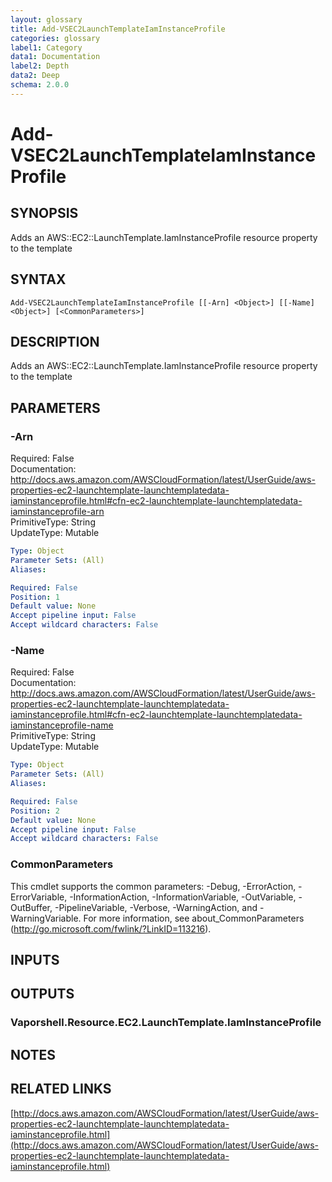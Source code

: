 ```yaml
---
layout: glossary
title: Add-VSEC2LaunchTemplateIamInstanceProfile
categories: glossary
label1: Category
data1: Documentation
label2: Depth
data2: Deep
schema: 2.0.0
---
```


# Add-VSEC2LaunchTemplateIamInstanceProfile

## SYNOPSIS
Adds an AWS::EC2::LaunchTemplate.IamInstanceProfile resource property to the template

## SYNTAX

```
Add-VSEC2LaunchTemplateIamInstanceProfile [[-Arn] <Object>] [[-Name] <Object>] [<CommonParameters>]
```

## DESCRIPTION
Adds an AWS::EC2::LaunchTemplate.IamInstanceProfile resource property to the template

## PARAMETERS

### -Arn
Required: False    
Documentation: http://docs.aws.amazon.com/AWSCloudFormation/latest/UserGuide/aws-properties-ec2-launchtemplate-launchtemplatedata-iaminstanceprofile.html#cfn-ec2-launchtemplate-launchtemplatedata-iaminstanceprofile-arn    
PrimitiveType: String    
UpdateType: Mutable

```yaml
Type: Object
Parameter Sets: (All)
Aliases:

Required: False
Position: 1
Default value: None
Accept pipeline input: False
Accept wildcard characters: False
```

### -Name
Required: False    
Documentation: http://docs.aws.amazon.com/AWSCloudFormation/latest/UserGuide/aws-properties-ec2-launchtemplate-launchtemplatedata-iaminstanceprofile.html#cfn-ec2-launchtemplate-launchtemplatedata-iaminstanceprofile-name    
PrimitiveType: String    
UpdateType: Mutable

```yaml
Type: Object
Parameter Sets: (All)
Aliases:

Required: False
Position: 2
Default value: None
Accept pipeline input: False
Accept wildcard characters: False
```

### CommonParameters
This cmdlet supports the common parameters: -Debug, -ErrorAction, -ErrorVariable, -InformationAction, -InformationVariable, -OutVariable, -OutBuffer, -PipelineVariable, -Verbose, -WarningAction, and -WarningVariable.
For more information, see about_CommonParameters (http://go.microsoft.com/fwlink/?LinkID=113216).

## INPUTS

## OUTPUTS

### Vaporshell.Resource.EC2.LaunchTemplate.IamInstanceProfile

## NOTES

## RELATED LINKS

[http://docs.aws.amazon.com/AWSCloudFormation/latest/UserGuide/aws-properties-ec2-launchtemplate-launchtemplatedata-iaminstanceprofile.html](http://docs.aws.amazon.com/AWSCloudFormation/latest/UserGuide/aws-properties-ec2-launchtemplate-launchtemplatedata-iaminstanceprofile.html)

